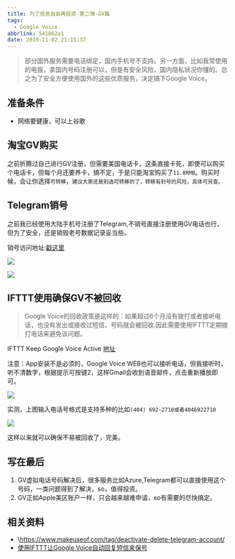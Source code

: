 ```yaml
---
title: 为了信息自由再投资-第二弹-GV篇
tags:
  - Google Voice
abbrlink: 541862a1
date: 2019-11-02 21:15:37
---
```

> 部分国外服务需要电话绑定，国内手机号不支持。另一方面，比如我常使用的电报，拿国内号码注册可以，但是有安全风险，国内隐私状况你懂的。总之为了安全方便使用国外的这些优质服务，决定搞下Google Voice。

## 准备条件
- 网络要健康，可以上谷歌

## 淘宝GV购买
之前折腾过自己进行GV注册，但需要美国电话卡，这条直接卡死，即使可以购买个电话卡，但每个月还要养卡，搞不定，于是只能淘宝购买了`11.8RMB`。购买时候，会让你选择`可转移`，`建议大家还是别选可转移的了，转移有封号的风险，具体可另查。`

## Telegram销号
之前我已经使用大陆手机号注册了Telegram,不销号直接注册使用GV电话也行，但为了安全，还是销毁老号数据记录妥当些。

销号访问地址:[戳这里](https://my.telegram.org/auth)

![](http://static.1991421.cn/2019-11-02-89BCD1BC-75C2-4A6E-AB70-B8BA8CC5FDCB.png)

![](http://static.1991421.cn/2019-11-02-975227B6-53AB-4060-B8FE-07FBDB253CCB.png)

## IFTTT使用确保GV不被回收
> Google Voice的回收政策是这样的：如果超过6个月没有拨打或者接听电话，也没有发出或接收过短信，号码就会被回收.因此需要使用IFTTT定期拨打电话来避免该问题。

IFTTT Keep Google Voice Active [地址](https://ifttt.com/applets/131839p-keep-google-voice-active?term=google%2520voice)

注意：App安装不是必须的，Google Voice WEB也可以接听电话，但我接听时，听不清数字，根据提示可按键2，这样Gmail会收到语音邮件，点击重新播放即可。

![](http://static.1991421.cn/2019-11-02-131210.png)

实测，上图输入电话号格式是支持多种的比如`(404) 692-2710或者4046922710`

![](http://static.1991421.cn/2019-11-02-130212.png)

这样以来就可以确保不易被回收了，完美。

## 写在最后
1. GV虚拟电话号码解决后，很多服务比如Azure,Telegram都可以直接使用这个号码，一类问题得到了解决，so，值得投资。
2. GV正如Apple美区账户一样，只会越来越难申请，so有需要的尽快搞定。


## 相关资料

- \\https://www.makeuseof.com/tag/deactivate-delete-telegram-account/
- [使用IFTTT让Google Voice自动回复短信来保号](https://www.vpsdawanjia.com/1452.html)

